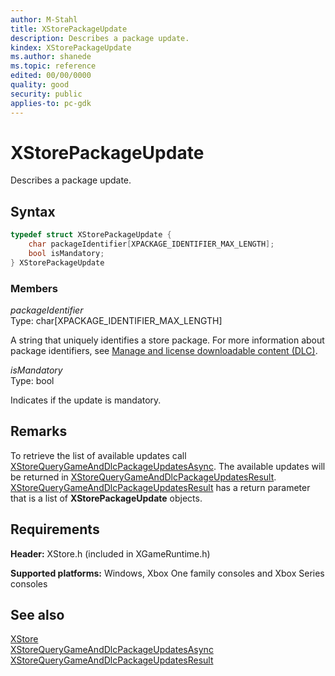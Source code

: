 ```yaml
---
author: M-Stahl
title: XStorePackageUpdate
description: Describes a package update.
kindex: XStorePackageUpdate
ms.author: shanede
ms.topic: reference
edited: 00/00/0000
quality: good
security: public
applies-to: pc-gdk
---
```


# XStorePackageUpdate  

Describes a package update.  

## Syntax  
  
```cpp
typedef struct XStorePackageUpdate {  
    char packageIdentifier[XPACKAGE_IDENTIFIER_MAX_LENGTH];  
    bool isMandatory;  
} XStorePackageUpdate  
```
  
### Members  
  
*packageIdentifier*  
Type: char[XPACKAGE_IDENTIFIER_MAX_LENGTH]  
  
A string that uniquely identifies a store package. For more information about package identifiers, see [Manage and license downloadable content (DLC)](../../../../commerce/fundamentals/xstore-manage-and-license-optional-packages.md).  
  
*isMandatory*  
Type: bool  
  
Indicates if the update is mandatory.  
  
## Remarks
  
To retrieve the list of available updates call [XStoreQueryGameAndDlcPackageUpdatesAsync](../functions/xstorequerygameanddlcpackageupdatesasync.md). The available updates will be returned in [XStoreQueryGameAndDlcPackageUpdatesResult](../functions/xstorequerygameanddlcpackageupdatesresult.md). [XStoreQueryGameAndDlcPackageUpdatesResult](../functions/xstorequerygameanddlcpackageupdatesresult.md) has a return parameter that is a list of **XStorePackageUpdate** objects.
 
## Requirements  
  
**Header:** XStore.h (included in XGameRuntime.h)
  
**Supported platforms:** Windows, Xbox One family consoles and Xbox Series consoles  
  
## See also  
[XStore](../xstore_members.md)  
[XStoreQueryGameAndDlcPackageUpdatesAsync](../functions/xstorequerygameanddlcpackageupdatesasync.md)  
[XStoreQueryGameAndDlcPackageUpdatesResult](../functions/xstorequerygameanddlcpackageupdatesresult.md)  
  